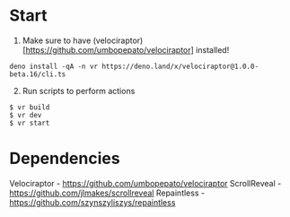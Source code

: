 
# Start

1. Make sure to have (velociraptor)[https://github.com/umbopepato/velociraptor] installed!
```
deno install -qA -n vr https://deno.land/x/velociraptor@1.0.0-beta.16/cli.ts
```

2. Run scripts to perform actions
```
$ vr build
$ vr dev
$ vr start
```


# Dependencies

Velociraptor - https://github.com/umbopepato/velociraptor
ScrollReveal - https://github.com/jlmakes/scrollreveal
Repaintless - https://github.com/szynszyliszys/repaintless